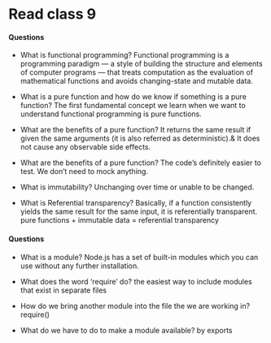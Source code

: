 # Read class 9


#### Questions
- What is functional programming?
Functional programming is a programming paradigm — a style of building the structure and elements of computer programs — that treats computation as the evaluation of mathematical functions and avoids changing-state and mutable data.


- What is a pure function and how do we know if something is a pure function?
 The first fundamental concept we learn when we want to understand functional programming is pure functions.

- What are the benefits of a pure function?
  It returns the same result if given the same arguments (it is also referred as deterministic).& It does not cause any observable side effects.

- What are the benefits of a pure function?
The code’s definitely easier to test. We don’t need to mock anything.

- What is immutability?
 Unchanging over time or unable to be changed.

- What is Referential transparency?
Basically, if a function consistently yields the same result for the same input, it is referentially transparent.
pure functions + immutable data = referential transparency


#### Questions

- What is a module?
Node.js has a set of built-in modules which you can use without any further installation.
- What does the word ‘require’ do?
 the easiest way to include modules that exist in separate files
- How do we bring another module into the file the we are working in? 
  require()
  
- What do we have to do to make a module available?
 by exports